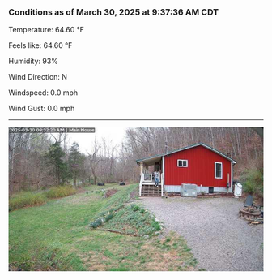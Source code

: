 ### Conditions as of March 30, 2025 at 9:37:36 AM CDT 

Temperature: 64.60 &deg;F

Feels like: 64.60 &deg;F

Humidity: 93%

Wind Direction: N

Windspeed: 0.0 mph

Wind Gust: 0.0 mph

---

<img src="./images/latest.jpeg"/>

